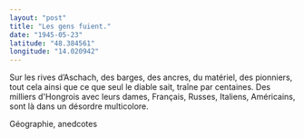 ```yaml
---
layout: "post"
title: "Les gens fuient."
date: "1945-05-23"
latitude: "48.384561"
longitude: "14.020942"
---
```


Sur les rives d’Aschach, des barges, des ancres, du matériel, des pionniers, tout cela ainsi que ce que seul le diable sait, traîne par centaines. Des milliers d'Hongrois avec leurs dames, Français, Russes, Italiens, Américains, sont là dans un désordre multicolore.


<div class="histoire"></div>

<div class="commentaire">Géographie, anedcotes</div>